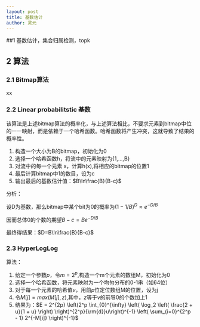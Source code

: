 ```yaml
---
layout: post
title: 基数估计
author: 灵元 
---
```

 
##1 
 基数估计，集合归属检测，topk
 
## 2 算法

### 2.1 Bitmap算法
xx
 

### 2.2 Linear probabilitstic 基数
该算法是上述bitmap算法的概率化，与上述算法相比，不要求元素到bitmap中位的一一映射，而是依赖于一个哈希函数。哈希函数将产生冲突，这就导致了结果的概率性。

1. 构造一个大小为B的bitmap，初始化为0
2. 选择一个哈希函数h，将流中的元素映射为{1,...,B}
3. 对流中的每一个元素 x，计算h(x),将相应的bitmap的位置1
4. 最后计算bitmap中1的数目，设为c
5. 输出最后的基数估计值：$B\ln\frac{B}{B-c}$

分析：

设D为基数，那么bitmap中某个bit为0的概率为$(1-1/B)^D\approx e^{-D/B}$

因而总体0的个数的期望$B-c=B e^{-D/B}$

最终得结果：$D=B\ln\frac{B}{B-c}$

### 2.3 HyperLogLog

算法：

1. 给定一个参数$p$，令$m=2^{p}$,构造一个m个元素的数组M，初始化为0
2. 选择一个哈希函数，将元素映射为一个均匀分布的0-1串（如64位）
3. 对于每一个元素的哈希值$v$，用前$p$位定位数组M的位置，设为j
4. 令$M[j]=max(M[j],z)$,其中，$z$等于$v$的前导0的个数加上1
5. 结果为：$E = 2^{2p} \left(2^p \int_{0}^{\infty} \left( \log_2 \left( \frac{2 + u}{1 + u} \right) \right)^{2^p}{\rm{d}}u\right)^{-1} \left( \sum_{i=0}^{2^p - 1} 2^{-M[i]} \right)^{-1}$